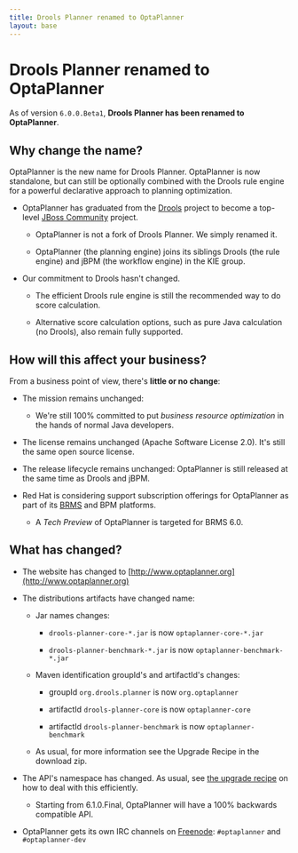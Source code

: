 ```yaml
---
title: Drools Planner renamed to OptaPlanner
layout: base
---
```

# Drools Planner renamed to OptaPlanner

As of version `6.0.0.Beta1`, **Drools Planner has been renamed to OptaPlanner**.

## Why change the name?

OptaPlanner is the new name for Drools Planner.
OptaPlanner is now standalone, but can still be optionally combined with the Drools rule engine
for a powerful declarative approach to planning optimization.

* OptaPlanner has graduated from the [Drools](http://www.jboss.org/drools) project
to become a top-level [JBoss Community](http://www.jboss.org/) project.

    * OptaPlanner is not a fork of Drools Planner. We simply renamed it.

    * OptaPlanner (the planning engine) joins its siblings Drools (the rule engine) and jBPM (the workflow engine) in the KIE group.

* Our commitment to Drools hasn't changed.

    * The efficient Drools rule engine is still the recommended way to do score calculation.

    * Alternative score calculation options, such as pure Java calculation (no Drools), also remain fully supported.

## How will this affect your business?

From a business point of view, there's **little or no change**:

* The mission remains unchanged:

    * We're still 100% committed to put *business resource optimization* in the hands of normal Java developers.

* The license remains unchanged (Apache Software License 2.0). It's still the same open source license.

* The release lifecycle remains unchanged: OptaPlanner is still released at the same time as Drools and jBPM.

* Red Hat is considering support subscription offerings for OptaPlanner as part of its [BRMS](http://www.redhat.com/products/jbossenterprisemiddleware/business-rules/) and BPM platforms.

    * A *Tech Preview* of OptaPlanner is targeted for BRMS 6.0.

## What has changed?

* The website has changed to [http://www.optaplanner.org](http://www.optaplanner.org)

* The distributions artifacts have changed name:

    * Jar names changes:

        * `drools-planner-core-*.jar` is now `optaplanner-core-*.jar`

        * `drools-planner-benchmark-*.jar` is now `optaplanner-benchmark-*.jar`

    * Maven identification groupId's and artifactId's changes:

        * groupId `org.drools.planner` is now `org.optaplanner`

        * artifactId `drools-planner-core` is now `optaplanner-core`

        * artifactId `drools-planner-benchmark` is now `optaplanner-benchmark`

    * As usual, for more information see the Upgrade Recipe in the download zip.

* The API's namespace has changed. As usual, see
[the upgrade recipe](https://github.com/droolsjbpm/optaplanner/blob/master/optaplanner-distribution/src/main/assembly/filtered-resources/UpgradeFromPreviousVersionRecipe.txt)
on how to deal with this efficiently.

    * Starting from 6.1.0.Final, OptaPlanner will have a 100% backwards compatible API.

* OptaPlanner gets its own IRC channels on [Freenode](http://freenode.net/): `#optaplanner` and `#optaplanner-dev`

